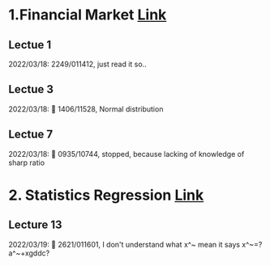 
# 1.Financial Market [Link](https://www.youtube.com/watch?v=3EzdvkRgToY&list=PL8FB14A2200B87185&index=7)
## Lectue 1
  2022/03/18: 2249/011412, just read it so..
## Lectue 3
  2022/03/18: 💫 1406/11528, Normal distribution

## Lectue 7
2022/03/18: 💫 0935/10744, stopped, because lacking of knowledge of sharp ratio

# 2. Statistics Regression [Link](https://www.youtube.com/watch?v=yP1S37BiEsQ&list=PLUl4u3cNGP60uVBMaoNERc6knT_MgPKS0&index=13)
## Lecture 13
2022/03/19: 💫 2621/011601, I don't understand what x^~ mean it says x^~=?a^~+xgddc? <br>

